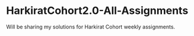 # HarkiratCohort2.0-All-Assignments
Will be sharing my solutions for Harkirat Cohort weekly assignments.
